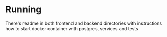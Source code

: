 # Running
There's readme in both frontend and backend directories with instructions how to start docker container with postgres, services and tests